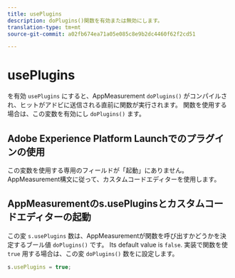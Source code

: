 ```yaml
---
title: usePlugins
description: doPlugins()関数を有効または無効にします。
translation-type: tm+mt
source-git-commit: a02fb674ea71a05e085c8e9b2dc4460f62f2cd51

---
```



# usePlugins

を有効 `usePlugins` にすると、AppMeasurement `doPlugins()` がコンパイルされ、ヒットがアドビに送信される直前に関数が実行されます。 関数を使用する場合は、この変数を有効にし `doPlugins()` ます。

## Adobe Experience Platform Launchでのプラグインの使用

この変数を使用する専用のフィールドが「起動」にありません。 AppMeasurement構文に従って、カスタムコードエディターを使用します。

## AppMeasurementのs.usePluginsとカスタムコードエディターの起動

この変 `s.usePlugins` 数は、AppMeasurementが関数を呼び出すかどうかを決定するブール値 `doPlugins()` です。 Its default value is `false`. 実装で関数を使 `true` 用する場合は、この変 `doPlugins()` 数をに設定します。

```js
s.usePlugins = true;
```
